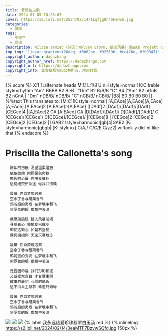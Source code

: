 ```yaml
---
title: 普西拉之歌
data: 2024-01-05 18:26:07
cover: https://s2.loli.net/2024/02/14/ILqfjgOn4bFaNSh.jpg
categories: 
  - 游戏
tags:
  - 巫师三
  - 歌词
description: Wilcza zamieć（英语：Wolven Storm; 狼之风暴）是由CD Projekt RED所创作的游戏《巫师3：狂猎》中的插入曲（IN），由角色普西拉（卡伦妮塔）演唱，又名普西拉之歌（Priscilla the Callonetta's song）。按游戏的语言版本，有波兰语、英语、法语、德语、俄语、巴西葡萄牙语、日语、汉语8个唱版，和包括繁体中文在内的15种官方译本。单曲《The Wolven Storm》于2015年8月26日在iTunes上架发行。
top_img: 'linear-gradient(20deg, #0062be, #925696, #cc426e, #fb0347)'
copyright_author: dadazhang
copyright_author_href: https://dadazhangn.com
copyright_url: https://dadazhangn.com
copyright_info: 此文章版权归公共所有，欢迎转载，
---
```


{% score %}
X:1
T:alternate heads
M:C
L:1/8
U:n=!style=normal!
K:C treble style=rhythm
"Am" BBBB B2 B>B | "Dm" B2 B/B/B "C" B4 |"Am" B2 nGnB B2 nGnA | "Dm" nDB/B/ nDB/B/ "C" nCB/B/ nCB/B/ |B8| B0 B0 B0 B0 |]
%%text This translates to:
[M:C][K:style=normal]
[A,EAce][A,EAce][A,EAce][A,EAce] [A,EAce]2 [A,EAce]>[A,EAce] |[DAdf]2 [DAdf]/[DAdf]/[DAdf] [CEGce]4 |[A,EAce]2 GA [A,EAce] GA |D[DAdf]/[DAdf]/ D[DAdf]/[DAdf]/ C [CEGce]/[CEGce]/ C[CEGce]/[CEGce]/ |[CEGce]8 | [CEGce]2 [CEGce]2 [CEGce]2 [CEGce]2 |]
GAB2 !style=harmonic![gb]4|GAB2 [K: style=harmonic]gbgb|
[K: style=x]
C/A,/ C/C/E C/zz2|
w:Rock-y did-nt like that
{% endscore %}
# Priscilla the Callonetta's song
```
  陈年的伤痕 渴望温柔碰触
  依依缠绵 罔顾星象命数
  撕裂的心扉 你用爱缝补
  这缱绻交织命途 你我共偿赎

  晨曦 你自梦境逃离
  空余丁香与醋栗香气
  鸦羽般的秀发 在梦境中翻飞
  紫罗兰的眼 粼粼中哀泣 

  我愿随狼踪 踏入风暴汹涌
  寻觅真心 哪怕爱已成空
  即使这颗心 如磐石坚硬
  我仍拥抱你 无论天寒地冻 

  晨曦 你自梦境逃离
  空余丁香与醋栗香气
  鸦羽般的秀发 在梦境中翻飞
  紫罗兰的眼 粼粼中哀泣

  是否因命运 我们形影相逐
  又或爱太盲目 才甘受束缚
  故事的最初 心愿的低诉
  这不由自主倾慕 难道终碌碌 

  晨曦 你自梦境逃离
  空余丁香与醋栗香气
  鸦羽般的秀发 在梦境中翻飞
  紫罗兰的眼 粼粼中哀泣
  ```

  ![](https://s2.loli.net/2024/02/14/rqKEl4s3c8JDQmo.jpg)
  ![](https://s2.loli.net/2024/02/15/ijQGDFWdpcRsE2e.gif)
  ![](https://s2.loli.net/2024/02/15/3I4aY8lsSTCcrjO.gif)
    {% label 我永远热爱珍珠翡翠白玉汤 red %} {% inlineImg https://s2.loli.net/2024/02/14/3eaMTF7BzvwSQfd.jpg 150px %}




